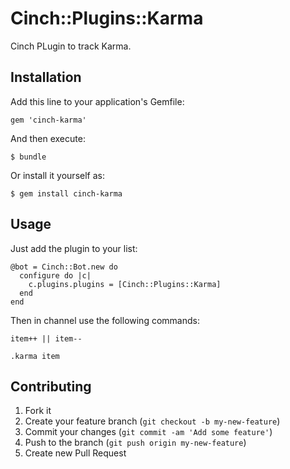 # Cinch::Plugins::Karma

Cinch PLugin to track Karma.

## Installation

Add this line to your application's Gemfile:

    gem 'cinch-karma'

And then execute:

    $ bundle

Or install it yourself as:

    $ gem install cinch-karma

## Usage

Just add the plugin to your list:

    @bot = Cinch::Bot.new do
      configure do |c|
        c.plugins.plugins = [Cinch::Plugins::Karma]
      end
    end

Then in channel use the following commands:

    item++ || item--

    .karma item

## Contributing

1. Fork it
2. Create your feature branch (`git checkout -b my-new-feature`)
3. Commit your changes (`git commit -am 'Add some feature'`)
4. Push to the branch (`git push origin my-new-feature`)
5. Create new Pull Request

